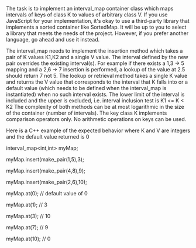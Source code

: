 The task is to implement an interval_map container class which maps intervals of keys of class K to values of arbitrary class V. If you use JavaScript for your implementation, it's okay to use a third-party library that implements a sorted container like SortedMap. It will be up to you to select a library that meets the needs of the project. However, if you prefer another language, go ahead and use it instead.


The interval_map needs to implement the insertion method which takes a pair of K values K1,K2 and a single V value. The interval defined by the new pair overrides the existing interval(s). For example if there exists a 1,3 → 5 mapping and a 2,6 → 7 insertion is performed, a lookup of the value at 2.5 should return 7 not 5.
The lookup or retrieval method takes a single K value and returns the V value that corresponds to the interval that K falls into or a default value (which needs to be defined when the interval_map is instantiated) when no such interval exists. The lower limit of the interval is included and the upper is excluded, i.e. interval inclusion test is K1 <= K < K2
The complexity of both methods can be at most logarithmic in the size of the container (number of intervals).
The key class K implements comparison operators only. No arithmetic operations on keys can be used.


Here is a C++ example of the expected behavior where K and V are integers and the default value returned is 0


interval_map<int,int> myMap;

myMap.insert(make_pair(1,5),3);

myMap.insert(make_pair(4,8),9);

myMap.insert(make_pair(2,6),10);


myMap.at(0); // default value of 0

myMap.at(1); // 3

myMap.at(3); // 10

myMap.at(7); // 9

myMap.at(10); // 0

